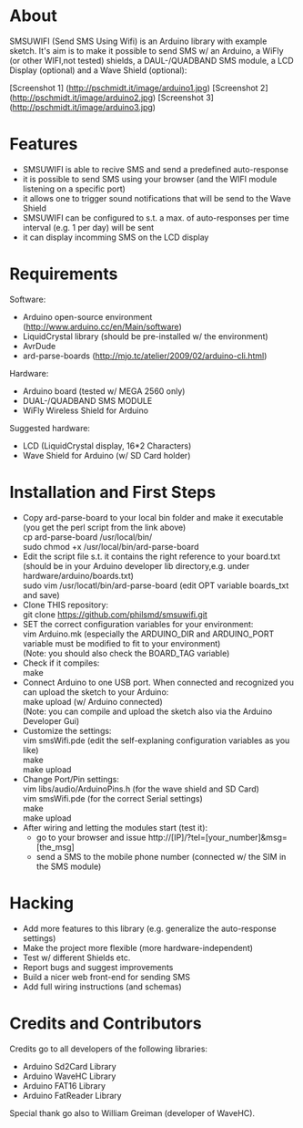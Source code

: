 # About

SMSUWIFI (Send SMS Using Wifi) is an Arduino library with example sketch.
It's aim is to make it possible to send SMS w/ an Arduino, a WiFly (or other WIFI,not tested) shields, a DAUL-/QUADBAND SMS module, a LCD Display (optional) and a Wave Shield (optional):

[Screenshot 1] (http://pschmidt.it/image/arduino1.jpg)  [Screenshot 2] (http://pschmidt.it/image/arduino2.jpg) [Screenshot 3] (http://pschmidt.it/image/arduino3.jpg)

# Features  
* SMSUWIFI is able to recive SMS and send a predefined auto-response
* it is possible to send SMS using your browser (and the WIFI module listening on a specific port)
* it allows one to trigger sound notifications that will be send to the Wave Shield
* SMSUWIFI can be configured to s.t. a max. of auto-responses per time interval (e.g. 1 per day) will be sent
* it can display incomming SMS on the LCD display

# Requirements

Software:  
- Arduino open-source environment (http://www.arduino.cc/en/Main/software)  
- LiquidCrystal library (should be pre-installed w/ the environment)  
- AvrDude  
- ard-parse-boards (http://mjo.tc/atelier/2009/02/arduino-cli.html)  

Hardware:  
- Arduino board (tested w/ MEGA 2560 only)  
- DUAL-/QUADBAND SMS MODULE  
- WiFly Wireless Shield for Arduino  

Suggested hardware:  
- LCD (LiquidCrystal display, 16\*2 Characters)  
- Wave Shield for Arduino (w/ SD Card holder)  

# Installation and First Steps
* Copy ard-parse-board to your local bin folder and make it executable (you get the perl script from the link above)  
    cp ard-parse-board /usr/local/bin/  
    sudo chmod +x /usr/local/bin/ard-parse-board 
* Edit the script file s.t. it contains the right reference to your board.txt (should be in your Arduino developer lib directory,e.g. under hardware/arduino/boards.txt)  
    sudo vim /usr/locatl/bin/ard-parse-board (edit OPT variable boards_txt and save)  
* Clone THIS repository:  
    git clone https://github.com/philsmd/smsuwifi.git  
* SET the correct configuration variables for your environment:  
    vim Arduino.mk (especially the ARDUINO_DIR and ARDUINO_PORT variable must be modified to fit to your environment)  
    (Note: you should also check the BOARD_TAG variable)   
* Check if it compiles:  
    make  
* Connect Arduino to one USB port. When connected and recognized you can upload the sketch to your Arduino:  
    make upload (w/ Arduino connected)  
    (Note: you can compile and upload the sketch also via the Arduino Developer Gui)  
* Customize the settings:  
    vim smsWifi.pde (edit the self-explaning configuration variables as you like)  
    make  
    make upload  
* Change Port/Pin settings:  
    vim libs/audio/ArduinoPins.h (for the wave shield and SD Card)  
    vim smsWifi.pde (for the correct Serial settings)  
    make  
    make upload  
* After wiring and letting the modules start (test it):  
   -  go to your browser and issue http://[IP]/?tel=[your\_number]&msg=[the\_msg]  
   -  send a SMS to the mobile phone number (connected w/ the SIM in the SMS module)  

# Hacking

* Add more features to this library (e.g. generalize the auto-response settings)
* Make the project more flexible (more hardware-independent)
* Test w/ different Shields etc.
* Report bugs and suggest improvements
* Build a nicer web front-end for sending SMS
* Add full wiring instructions (and schemas)

# Credits and Contributors 
Credits go to all developers of the following libraries:
  
* Arduino Sd2Card Library  
* Arduino WaveHC Library  
* Arduino FAT16 Library  
* Arduino FatReader Library  

Special thank go also to William Greiman (developer of WaveHC).
